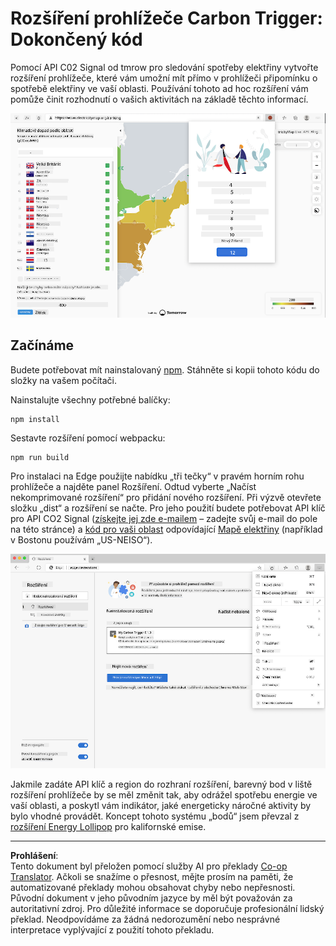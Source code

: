 <!--
CO_OP_TRANSLATOR_METADATA:
{
  "original_hash": "9361268ca430b2579375009e1eceb5e5",
  "translation_date": "2025-08-28T03:48:54+00:00",
  "source_file": "5-browser-extension/solution/translation/README.fr.md",
  "language_code": "cs"
}
-->
# Rozšíření prohlížeče Carbon Trigger: Dokončený kód

Pomocí API C02 Signal od tmrow pro sledování spotřeby elektřiny vytvořte rozšíření prohlížeče, které vám umožní mít přímo v prohlížeči připomínku o spotřebě elektřiny ve vaší oblasti. Používání tohoto ad hoc rozšíření vám pomůže činit rozhodnutí o vašich aktivitách na základě těchto informací.

![snímek rozšíření](../../../../../translated_images/extension-screenshot.0e7f5bfa110e92e3875e1bc9405edd45a3d2e02963e48900adb91926a62a5807.cs.png)

## Začínáme

Budete potřebovat mít nainstalovaný [npm](https://npmjs.com). Stáhněte si kopii tohoto kódu do složky na vašem počítači.

Nainstalujte všechny potřebné balíčky:

```
npm install
```

Sestavte rozšíření pomocí webpacku:

```
npm run build
```

Pro instalaci na Edge použijte nabídku „tři tečky“ v pravém horním rohu prohlížeče a najděte panel Rozšíření. Odtud vyberte „Načíst nekomprimované rozšíření“ pro přidání nového rozšíření. Při výzvě otevřete složku „dist“ a rozšíření se načte. Pro jeho použití budete potřebovat API klíč pro API CO2 Signal ([získejte jej zde e-mailem](https://www.co2signal.com/) – zadejte svůj e-mail do pole na této stránce) a [kód pro vaši oblast](http://api.electricitymap.org/v3/zones) odpovídající [Mapě elektřiny](https://www.electricitymap.org/map) (například v Bostonu používám „US-NEISO“).

![instalace](../../../../../translated_images/install-on-edge.78634f02842c48283726c531998679a6f03a45556b2ee99d8ff231fe41446324.cs.png)

Jakmile zadáte API klíč a region do rozhraní rozšíření, barevný bod v liště rozšíření prohlížeče by se měl změnit tak, aby odrážel spotřebu energie ve vaší oblasti, a poskytl vám indikátor, jaké energeticky náročné aktivity by bylo vhodné provádět. Koncept tohoto systému „bodů“ jsem převzal z [rozšíření Energy Lollipop](https://energylollipop.com/) pro kalifornské emise.

---

**Prohlášení**:  
Tento dokument byl přeložen pomocí služby AI pro překlady [Co-op Translator](https://github.com/Azure/co-op-translator). Ačkoli se snažíme o přesnost, mějte prosím na paměti, že automatizované překlady mohou obsahovat chyby nebo nepřesnosti. Původní dokument v jeho původním jazyce by měl být považován za autoritativní zdroj. Pro důležité informace se doporučuje profesionální lidský překlad. Neodpovídáme za žádná nedorozumění nebo nesprávné interpretace vyplývající z použití tohoto překladu.